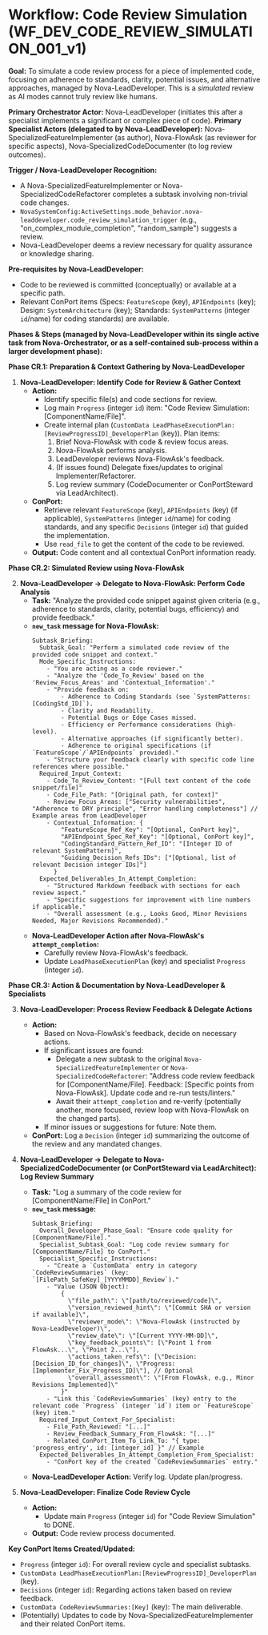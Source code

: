# Workflow: Code Review Simulation (WF_DEV_CODE_REVIEW_SIMULATION_001_v1)

**Goal:** To simulate a code review process for a piece of implemented code, focusing on adherence to standards, clarity, potential issues, and alternative approaches, managed by Nova-LeadDeveloper. This is a *simulated* review as AI modes cannot truly review like humans.

**Primary Orchestrator Actor:** Nova-LeadDeveloper (initiates this after a specialist implements a significant or complex piece of code).
**Primary Specialist Actors (delegated to by Nova-LeadDeveloper):** Nova-SpecializedFeatureImplementer (as author), Nova-FlowAsk (as reviewer for specific aspects), Nova-SpecializedCodeDocumenter (to log review outcomes).

**Trigger / Nova-LeadDeveloper Recognition:**
- A Nova-SpecializedFeatureImplementer or Nova-SpecializedCodeRefactorer completes a subtask involving non-trivial code changes.
- `NovaSystemConfig:ActiveSettings.mode_behavior.nova-leaddeveloper.code_review_simulation_trigger` (e.g., "on_complex_module_completion", "random_sample") suggests a review.
- Nova-LeadDeveloper deems a review necessary for quality assurance or knowledge sharing.

**Pre-requisites by Nova-LeadDeveloper:**
- Code to be reviewed is committed (conceptually) or available at a specific path.
- Relevant ConPort items (Specs: `FeatureScope` (key), `APIEndpoints` (key); Design: `SystemArchitecture` (key); Standards: `SystemPatterns` (integer `id`/name) for coding standards) are available.

**Phases & Steps (managed by Nova-LeadDeveloper within its single active task from Nova-Orchestrator, or as a self-contained sub-process within a larger development phase):**

**Phase CR.1: Preparation & Context Gathering by Nova-LeadDeveloper**

1.  **Nova-LeadDeveloper: Identify Code for Review & Gather Context**
    *   **Action:**
        *   Identify specific file(s) and code sections for review.
        *   Log main `Progress` (integer `id`) item: "Code Review Simulation: [ComponentName/File]".
        *   Create internal plan (`CustomData LeadPhaseExecutionPlan:[ReviewProgressID]_DeveloperPlan` (key)). Plan items:
            1.  Brief Nova-FlowAsk with code & review focus areas.
            2.  Nova-FlowAsk performs analysis.
            3.  LeadDeveloper reviews Nova-FlowAsk's feedback.
            4.  (If issues found) Delegate fixes/updates to original Implementer/Refactorer.
            5.  Log review summary (CodeDocumenter or ConPortSteward via LeadArchitect).
    *   **ConPort:**
        *   Retrieve relevant `FeatureScope` (key), `APIEndpoints` (key) (if applicable), `SystemPatterns` (integer `id`/name) for coding standards, and any specific `Decisions` (integer `id`) that guided the implementation.
        *   Use `read_file` to get the content of the code to be reviewed.
    *   **Output:** Code content and all contextual ConPort information ready.

**Phase CR.2: Simulated Review using Nova-FlowAsk**

2.  **Nova-LeadDeveloper -> Delegate to Nova-FlowAsk: Perform Code Analysis**
    *   **Task:** "Analyze the provided code snippet against given criteria (e.g., adherence to standards, clarity, potential bugs, efficiency) and provide feedback."
    *   **`new_task` message for Nova-FlowAsk:**
        ```
        Subtask_Briefing:
          Subtask_Goal: "Perform a simulated code review of the provided code snippet and context."
          Mode_Specific_Instructions:
            - "You are acting as a code reviewer."
            - "Analyze the 'Code_To_Review' based on the 'Review_Focus_Areas' and 'Contextual_Information'."
            - "Provide feedback on:
                - Adherence to Coding Standards (see `SystemPatterns:[CodingStd_ID]`).
                - Clarity and Readability.
                - Potential Bugs or Edge Cases missed.
                - Efficiency or Performance considerations (high-level).
                - Alternative approaches (if significantly better).
                - Adherence to original specifications (if `FeatureScope`/`APIEndpoints` provided)."
            - "Structure your feedback clearly with specific code line references where possible."
          Required_Input_Context:
            - Code_To_Review_Content: "[Full text content of the code snippet/file]"
            - Code_File_Path: "[Original path, for context]"
            - Review_Focus_Areas: ["Security vulnerabilities", "Adherence to DRY principle", "Error handling completeness"] // Example areas from LeadDeveloper
            - Contextual_Information: {
                "FeatureScope_Ref_Key": "[Optional, ConPort key]",
                "APIEndpoint_Spec_Ref_Key": "[Optional, ConPort key]",
                "CodingStandard_Pattern_Ref_ID": "[Integer ID of relevant SystemPattern]",
                "Guiding_Decision_Refs_IDs": ["[Optional, list of relevant Decision integer IDs]"]
              }
          Expected_Deliverables_In_Attempt_Completion:
            - "Structured Markdown feedback with sections for each review aspect."
            - "Specific suggestions for improvement with line numbers if applicable."
            - "Overall assessment (e.g., Looks Good, Minor Revisions Needed, Major Revisions Recommended)."
        ```
    *   **Nova-LeadDeveloper Action after Nova-FlowAsk's `attempt_completion`:**
        *   Carefully review Nova-FlowAsk's feedback.
        *   Update `LeadPhaseExecutionPlan` (key) and specialist `Progress` (integer `id`).

**Phase CR.3: Action & Documentation by Nova-LeadDeveloper & Specialists**

3.  **Nova-LeadDeveloper: Process Review Feedback & Delegate Actions**
    *   **Action:**
        *   Based on Nova-FlowAsk's feedback, decide on necessary actions.
        *   If significant issues are found:
            *   Delegate a new subtask to the original `Nova-SpecializedFeatureImplementer` or `Nova-SpecializedCodeRefactorer`: "Address code review feedback for [ComponentName/File]. Feedback: [Specific points from Nova-FlowAsk]. Update code and re-run tests/linters."
            *   Await their `attempt_completion` and re-verify (potentially another, more focused, review loop with Nova-FlowAsk on the changed parts).
        *   If minor issues or suggestions for future: Note them.
    *   **ConPort:** Log a `Decision` (integer `id`) summarizing the outcome of the review and any mandated changes.

4.  **Nova-LeadDeveloper -> Delegate to Nova-SpecializedCodeDocumenter (or ConPortSteward via LeadArchitect): Log Review Summary**
    *   **Task:** "Log a summary of the code review for [ComponentName/File] in ConPort."
    *   **`new_task` message:**
        ```
        Subtask_Briefing:
          Overall_Developer_Phase_Goal: "Ensure code quality for [ComponentName/File]."
          Specialist_Subtask_Goal: "Log code review summary for [ComponentName/File] to ConPort."
          Specialist_Specific_Instructions:
            - "Create a `CustomData` entry in category `CodeReviewSummaries` (key: `[FilePath_SafeKey]_[YYYYMMDD]_Review`)."
            - "Value (JSON Object):
                {
                  \"file_path\": \"[path/to/reviewed/code]\",
                  \"version_reviewed_hint\": \"[Commit SHA or version if available]\",
                  \"reviewer_mode\": \"Nova-FlowAsk (instructed by Nova-LeadDeveloper)\",
                  \"review_date\": \"[Current YYYY-MM-DD]\",
                  \"key_feedback_points\": [\"Point 1 from FlowAsk...\", \"Point 2...\"],
                  \"actions_taken_refs\": [\"Decision:[Decision_ID_for_changes]\", \"Progress:[Implementer_Fix_Progress_ID]\"], // Optional
                  \"overall_assessment\": \"[From FlowAsk, e.g., Minor Revisions Implemented]\"
                }"
            - "Link this `CodeReviewSummaries` (key) entry to the relevant code `Progress` (integer `id`) item or `FeatureScope` (key) item."
          Required_Input_Context_For_Specialist:
            - File_Path_Reviewed: "[...]"
            - Review_Feedback_Summary_From_FlowAsk: "[...]"
            - Related_ConPort_Item_To_Link_To: "{ type: 'progress_entry', id: [integer_id] }" // Example
          Expected_Deliverables_In_Attempt_Completion_From_Specialist:
            - "ConPort key of the created `CodeReviewSummaries` entry."
        ```
    *   **Nova-LeadDeveloper Action:** Verify log. Update plan/progress.

5.  **Nova-LeadDeveloper: Finalize Code Review Cycle**
    *   **Action:**
        *   Update main `Progress` (integer `id`) for "Code Review Simulation" to DONE.
    *   **Output:** Code review process documented.

**Key ConPort Items Created/Updated:**
-   `Progress` (integer `id`): For overall review cycle and specialist subtasks.
-   `CustomData LeadPhaseExecutionPlan:[ReviewProgressID]_DeveloperPlan` (key).
-   `Decisions` (integer `id`): Regarding actions taken based on review feedback.
-   `CustomData CodeReviewSummaries:[Key]` (key): The main deliverable.
-   (Potentially) Updates to code by Nova-SpecializedFeatureImplementer and their related ConPort items.
